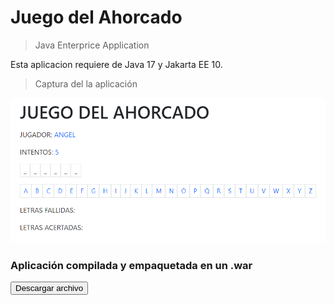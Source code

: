 # Juego del Ahorcado
> Java Enterprice Application   

Esta aplicacion requiere de Java 17 y Jakarta EE 10.


> Captura del la aplicación 

![Captura](captura.png)

### Aplicación compilada y empaquetada en un .war
<a href="https://github.com/AngelRodriguezV/JavaEnterpriceApplication_JuegoAhorcado/raw/main/target/ejercicio_4-1.0.war" download>
  <button> Descargar archivo </button>
</a>